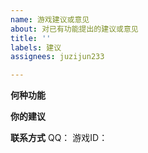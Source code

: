 ```yaml
---
name: 游戏建议或意见
about: 对已有功能提出的建议或意见
title: ''
labels: 建议
assignees: juzijun233

---
```


**何种功能**

**你的建议**

**联系方式**
QQ：
游戏ID：

